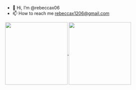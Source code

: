 - 👋 Hi, I’m @rebeccax06
- 📫 How to reach me rebeccax1206@gmail.com
<a href="https://github.com/anuraghazra/github-readme-stats">
  <img height=200 align="center" src="https://github-readme-stats.vercel.app/api?username=rebeccax06&show_icons=true&theme=omni" />
</a>
<a href="https://github.com/anuraghazra/convoychat">
  <img height=200 align="center" src="https://github-readme-stats.vercel.app/api/top-langs?username=rebeccax06&show_icons=true&theme=omni&layout=donut&card_width=320" />
</a>

